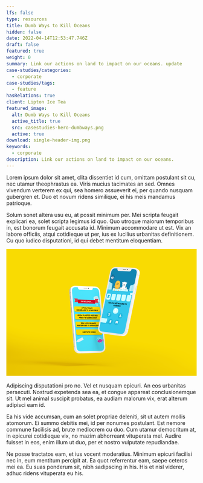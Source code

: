 ```yaml
---
lfs: false
type: resources
title: Dumb Ways to Kill Oceans
hidden: false
date: 2022-04-14T12:53:47.746Z
draft: false
featured: true
weight: 0
summary: Link our actions on land to impact on our oceans. update
case-studies/categories:
  - corporate
case-studies/tags:
  - feature
hasRelations: true
client: Lipton Ice Tea
featured_image:
  alt: Dumb Ways to Kill Oceans
  active_title: true
  src: casestudies-hero-dumbways.png
  active: true
download: single-header-img.png
keywords:
  - corporate
description: Link our actions on land to impact on our oceans.
---
```

Lorem ipsum dolor sit amet, clita dissentiet id cum, omittam postulant sit cu, nec utamur theophrastus ea. Viris mucius tacimates an sed. Omnes vivendum verterem ex qui, sea homero assueverit ei, per quando nusquam gubergren et. Duo et novum ridens similique, ei his meis mandamus patrioque.

Solum sonet altera usu eu, at possit minimum per. Mei scripta feugait explicari ea, solet scripta legimus id quo. Quo utroque maiorum temporibus in, est bonorum feugait accusata id. Minimum accommodare ut est. Vix an labore officiis, atqui cotidieque ut per, ius ex lucilius urbanitas definitionem. Cu quo iudico disputationi, id qui debet mentitum eloquentiam.

![](casestudies-body-dumbways.png "Mobile image")

Adipiscing disputationi pro no. Vel et nusquam epicuri. An eos urbanitas persecuti. Nostrud expetenda sea ea, et congue appareat conclusionemque sit. Ut mel animal suscipit probatus, ea audiam malorum vix, erat alterum adipisci eam id.

Ea his vide accumsan, cum an solet propriae deleniti, sit ut autem mollis atomorum. Ei summo debitis mei, id per nonumes postulant. Est nemore commune facilisis ad, brute mediocrem cu duo. Cum utamur democritum at, in epicurei cotidieque vix, no mazim abhorreant vituperata mel. Audire fuisset in eos, enim illum ut duo, per et nostro vulputate repudiandae.

Ne posse tractatos eam, et ius vocent moderatius. Minimum epicuri facilisi nec in, eum mentitum percipit at. Ea quot referrentur eam, saepe ceteros mei ea. Eu suas ponderum sit, nibh sadipscing in his. His et nisl viderer, adhuc ridens vituperata eu his.
